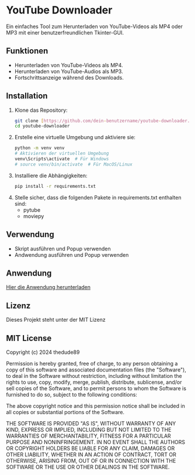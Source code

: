 # YouTube Downloader

Ein einfaches Tool zum Herunterladen von YouTube-Videos als MP4 oder MP3 mit einer benutzerfreundlichen Tkinter-GUI.

## Funktionen

- Herunterladen von YouTube-Videos als MP4.
- Herunterladen von YouTube-Audios als MP3.
- Fortschrittsanzeige während des Downloads.

## Installation

1. Klone das Repository:
   ```bash
   git clone [https://github.com/dein-benutzername/youtube-downloader.git](https://github.com/thedude89/theTube_Downloader.git)
   cd youtube-downloader
   ```
2. Erstelle eine virtuelle Umgebung und aktiviere sie:
   ```bash
   python -m venv venv
   # Aktivieren der virtuellen Umgebung
   venv\Scripts\activate  # Für Windows
   # source venv/bin/activate  # Für MacOS/Linux
   ```
3. Installiere die Abhängigkeiten:
   ```bash
   pip install -r requirements.txt
   ```
4. Stelle sicher, dass die folgenden Pakete in requirements.txt enthalten sind:
   - pytube
   - moviepy
## Verwendung
- Skript ausführen und Popup verwenden
- Andwendung ausführen und Popup verwenden
## Anwendung
[Hier die Anwendung herunterladen](https://drive.google.com/file/d/1p3fjMdhPW6e4oCpvDQ7dqgNd2jcFH4Fy/view?usp=sharing)
## Lizenz
Dieses Projekt steht unter der MIT Lizenz

## MIT License

Copyright (c) 2024 thedude89

Permission is hereby granted, free of charge, to any person obtaining a copy
of this software and associated documentation files (the "Software"), to deal
in the Software without restriction, including without limitation the rights
to use, copy, modify, merge, publish, distribute, sublicense, and/or sell
copies of the Software, and to permit persons to whom the Software is
furnished to do so, subject to the following conditions:

The above copyright notice and this permission notice shall be included in all
copies or substantial portions of the Software.

THE SOFTWARE IS PROVIDED "AS IS", WITHOUT WARRANTY OF ANY KIND, EXPRESS OR
IMPLIED, INCLUDING BUT NOT LIMITED TO THE WARRANTIES OF MERCHANTABILITY,
FITNESS FOR A PARTICULAR PURPOSE AND NONINFRINGEMENT. IN NO EVENT SHALL THE
AUTHORS OR COPYRIGHT HOLDERS BE LIABLE FOR ANY CLAIM, DAMAGES OR OTHER
LIABILITY, WHETHER IN AN ACTION OF CONTRACT, TORT OR OTHERWISE, ARISING FROM,
OUT OF OR IN CONNECTION WITH THE SOFTWARE OR THE USE OR OTHER DEALINGS IN THE
SOFTWARE.

